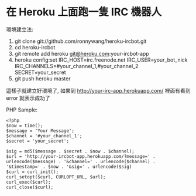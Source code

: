 在 Heroku 上面跑一隻 IRC 機器人
===============================

環境建立法:

1.  git clone git://github.com/ronnywang/heroku-ircbot.git
2.  cd heroku-ircbot
3.  git remote add heroku git@heroku.com:your-ircbot-app
4.  heroku config:set IRC\_HOST=irc.freenode.net IRC\_USER=your\_bot\_nick IRC\_CHANNELS=#your\_channel\_1,#your\_channel\_2 SECRET=your\_secret
3.  git push heroku master

這樣子就建立好環境了, 如果到 http://your-irc-app.herokuapp.com/ 裡面有看到 error 就表示成功了

PHP Sample:
    
    <?php
    $now = time();
    $message = 'Your Message';
    $channel = '#your_channel_1';
    $secret = 'your_secret';

    $sig = md5($message . $secret . $now . $channel);
    $url = 'http://your-ircbot-app.herokuapp.com/?message=' . urlencode($message) . '&channel=' . urlencode($channel) . '&timestamp=' . $now . '&sig=' . urlencode($sig)
    $curl = curl_init();
    curl_setopt($curl, CURLOPT_URL, $url);
    curl_exec($curl);
    curl_close($curl);
